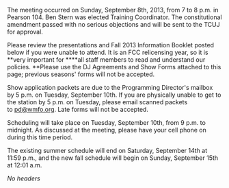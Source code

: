 The meeting occurred on Sunday, September 8th, 2013, from 7 to 8 p.m. in
Pearson 104. Ben Stern was elected Training Coordinator. The
constitutional amendment passed with no serious objections and will be
sent to the TCUJ for approval.

Please review the presentations and Fall 2013 Information Booklet posted
below if you were unable to attend. It is an FCC relicensing year, so it
is **very important for ****all staff members to read and understand our
policies. **Please use the DJ Agreements and Show Forms attached to this
page; previous seasons' forms will not be accepted.

Show application packets are due to the Programming Director's mailbox
by 5 p.m. on Tuesday, September 10th. If you are physically unable to
get to the station by 5 p.m. on Tuesday, please email scanned packets
to [pd@wmfo.org](mailto:pd@wmfo.org "mailto:pd@wmfo.org"). Late forms
will not be accepted.

Scheduling will take place on Tuesday, September 10th, from 9 p.m. to
midnight. As discussed at the meeting, please have your cell phone on
during this time period.

The existing summer schedule will end on Saturday, September 14th at
11:59 p.m., and the new fall schedule will begin on Sunday, September
15th at 12:01 a.m.

*No headers*
